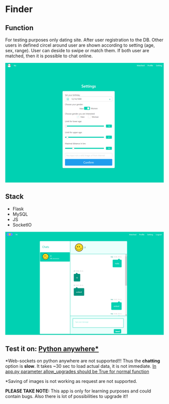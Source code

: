 # Finder
## Function
For testing purposes only dating site. After user registration to the DB. Other users in defined circel around user are shown according to setting (age, sex, range). User can deside to swipe or match them. If both user are matched, then it is possible to chat online.

![Setting page where user can set up gender, age, range of circle and so on.](https://github.com/JiriSvacek/Finder/blob/master/pics/setting.PNG)
## Stack
* Flask
* MySQL
* JS
* SocketIO
  
![Matched page, where matched users can chat to each other](https://github.com/JiriSvacek/Finder/blob/master/pics/matched_chat.PNG)

## Test it on: [Python anywhere*](JiriSvacek.eu.pythonanywhere.com )

*Web-sockets on python anywhere are not supported!!! Thus the **chatting** option is **slow**. It takes ~30 sec to load actual data, it is not immediate. [In app.py parameter allow_upgrades should be True for normal function](https://github.com/JiriSvacek/Finder/blob/db825a9287312168a16b2372cebe9b1083dfc32a/app.py#L33)

*Saving of images is not working as request are not supported.

__PLEASE TAKE NOTE:__ This app is only for learning purposes and could contain bugs. Also there is lot of possibilities to upgrade it!!
